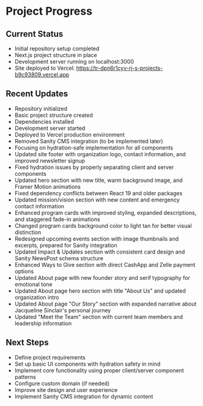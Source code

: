 # Project Progress

## Current Status
- Initial repository setup completed
- Next.js project structure in place
- Development server running on localhost:3000
- Site deployed to Vercel: https://tr-dpn6r1cyv-rj-s-projects-b9c93809.vercel.app

## Recent Updates
- Repository initialized
- Basic project structure created
- Dependencies installed
- Development server started
- Deployed to Vercel production environment
- Removed Sanity CMS integration (to be implemented later)
- Focusing on hydration-safe implementation for all components
- Updated site footer with organization logo, contact information, and improved newsletter signup
- Fixed hydration issues by properly separating client and server components
- Updated hero section with new title, warm background image, and Framer Motion animations
- Fixed dependency conflicts between React 19 and older packages
- Updated mission/vision section with new content and emergency contact information
- Enhanced program cards with improved styling, expanded descriptions, and staggered fade-in animations
- Changed program cards background color to light tan for better visual distinction
- Redesigned upcoming events section with image thumbnails and excerpts, prepared for Sanity integration
- Updated Impact & Updates section with consistent card design and Sanity NewsPost schema structure
- Enhanced Ways to Give section with direct CashApp and Zelle payment options
- Updated About page with new founder story and serif typography for emotional tone
- Updated About page hero section with title "About Us" and updated organization intro
- Updated About page "Our Story" section with expanded narrative about Jacqueline Sinclair's personal journey
- Updated "Meet the Team" section with current team members and leadership information

## Next Steps
- Define project requirements
- Set up basic UI components with hydration safety in mind
- Implement core functionality using proper client/server component patterns
- Configure custom domain (if needed)
- Improve site design and user experience
- Implement Sanity CMS integration for dynamic content 
